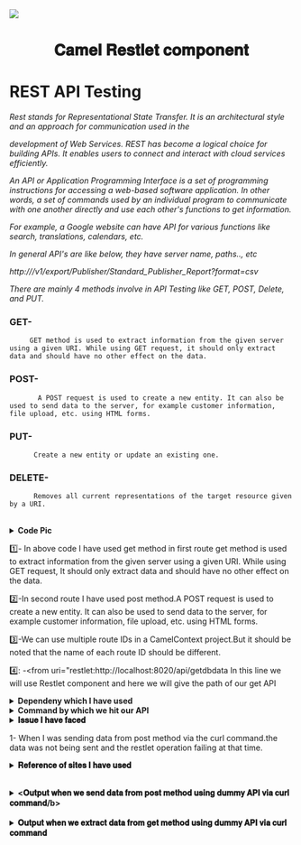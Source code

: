 <img src="https://ezeiatech.com/wp-content/uploads/2019/05/apache-camel-interview-questions.jpg">

<h1 align="center"> 𝐂𝐚𝐦𝐞𝐥 𝐑𝐞𝐬𝐭𝐥𝐞𝐭 𝐜𝐨𝐦𝐩𝐨𝐧𝐞𝐧𝐭<h1>



# REST API Testing

*Rest stands for Representational State Transfer. It is an architectural style and an approach for communication used in the* 

*development of Web Services. REST has become a logical choice for building APIs. It enables users to connect and interact with cloud services efficiently.*

*An API or Application Programming Interface is a set of programming instructions for accessing a web-based software application.
In other words, a set of commands used by an individual program to communicate with one another directly and use each other's functions to get information.*

*For example, a Google website can have API for various functions like search, translations, calendars, etc.*

*In general API's are like below, they have server name, paths.., etc*

*http://<server name>/v1/export/Publisher/Standard_Publisher_Report?format=csv*
  
  <em>There are mainly 4 methods involve in API Testing like GET, POST, Delete, and PUT.</em> 
  
  ### GET- 
         GET method is used to extract information from the given server using a given URI. While using GET request, it should only extract data and should have no other effect on the data. 

  ### POST-
           A POST request is used to create a new entity. It can also be used to send data to the server, for example customer information, file upload, etc. using HTML forms.
  
  ### PUT-
          Create a new entity or update an existing one.
  
  ### DELETE-
          Removes all current representations of the target resource given by a URI.
  
  <br>
  <details close="close"> 
  <summary><b>Code Pic</b></summary>   
 <p align ="center"><img src="https://user-images.githubusercontent.com/82276807/119935088-890ffc00-bfa4-11eb-9818-0a681b13a4e7.png"></p>
  </details>
  
 1️⃣- In above code I have used get method in first route get method is used to extract information from the given server using a given URI. While using GET request, It should only extract data and should have no other effect on the data. 
  
 2️⃣-In second route I have used post method.A POST request is used to create a new entity. It can also be used to send data to the server, for example customer information, file upload, etc. using HTML forms.
  
  3️⃣-We can use multiple route IDs in a CamelContext project.But it should be noted that the name of each route ID should be different.
  
 4️⃣: -<from uri="restlet:http://localhost:8020/api/getdbdata In this line we will use Restlet component and here we will give the path of our get API
    


  <details close="close"> 
  <summary><b>Dependeny which I have used</b></summary>   
  
 <p align ="center"><img src= "https://user-images.githubusercontent.com/82276807/119937346-3cc6bb00-bfa8-11eb-815a-ce0ea42e0239.png"></p>
  </details>
  
   <details>
   <summary><b>Command by which we hit our API</b></summary>
  
  For GET METHOD- curl -X GET http://localhost:8020/api/getdbdata
  
  For POST MEHOD - curl -d '{"name": "ram", "age":"27"}' -H "content-type:application/json" -X POST http://localhost:8010    /api/getDBData  
   </details>

  
    
  <details close="close"> 
  <summary><b>𝐈𝐬𝐬𝐮𝐞 𝐈 𝐡𝐚𝐯𝐞 𝐟𝐚𝐜𝐞𝐝</b></summary>  
    
 <p align ="center"><img src="https://user-images.githubusercontent.com/82276807/120450508-2062be00-c3ae-11eb-9990-daf4e68c3c63.png"></p>   
  </details>
  
 1- When I was sending data from post method via the curl command.the data was not being sent and the restlet operation failing at       that time.
 

  <details>
    <summary><b>𝐑𝐞𝐟𝐞𝐫𝐞𝐧𝐜𝐞 𝐨𝐟 𝐬𝐢𝐭𝐞𝐬 𝐈 𝐡𝐚𝐯𝐞 𝐮𝐬𝐞𝐝 </b></summary>
  https://www.guru99.com/testing-rest-api-manually.html
  
  https://camel.apache.org/components/2.x/restlet-component.html
     </details>
  
  <br>
  <details close="close"> 
  <summary><b><𝐎𝐮𝐭𝐩𝐮𝐭 𝐰𝐡𝐞𝐧 𝐰𝐞 𝐬𝐞𝐧𝐝 𝐝𝐚𝐭𝐚 𝐟𝐫𝐨𝐦 𝐩𝐨𝐬𝐭 𝐦𝐞𝐭𝐡𝐨𝐝 𝐮𝐬𝐢𝐧𝐠 𝐝𝐮𝐦𝐦𝐲 𝐀𝐏𝐈 𝐯𝐢𝐚 𝐜𝐮𝐫𝐥 𝐜𝐨𝐦𝐦𝐚𝐧𝐝/b></summary> 
  
  
  <p align ="center"><img src="https://user-images.githubusercontent.com/82276807/119963539-d6509580-bfc5-11eb-8f95-b435dd1d996b.png"></p>
  </details>
  
 
  <br>
  <details close="close"> 
  <summary><b>𝐎𝐮𝐭𝐩𝐮𝐭 𝐰𝐡𝐞𝐧 𝐰𝐞 𝐞𝐱𝐭𝐫𝐚𝐜𝐭 𝐝𝐚𝐭𝐚 𝐟𝐫𝐨𝐦 𝐠𝐞𝐭 𝐦𝐞𝐭𝐡𝐨𝐝 𝐮𝐬𝐢𝐧𝐠 𝐝𝐮𝐦𝐦𝐲 𝐀𝐏𝐈 𝐯𝐢𝐚 𝐜𝐮𝐫𝐥 𝐜𝐨𝐦𝐦𝐚𝐧𝐝</b></summary> 
  
  <p align ="center"><img src="https://user-images.githubusercontent.com/82276807/119965082-8246b080-bfc7-11eb-9415-c9976c000fc8.png"></p>
      </details>


  
  
  
  
  
  
  
  
  
  
  
